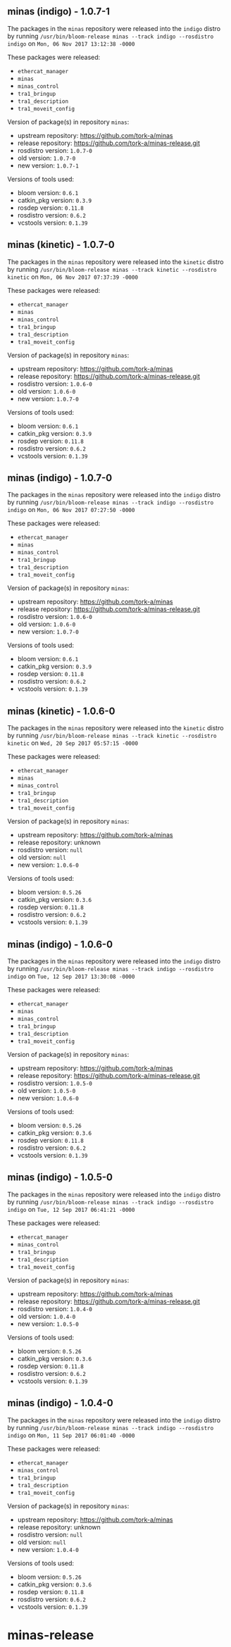 ## minas (indigo) - 1.0.7-1

The packages in the `minas` repository were released into the `indigo` distro by running `/usr/bin/bloom-release minas --track indigo --rosdistro indigo` on `Mon, 06 Nov 2017 13:12:38 -0000`

These packages were released:
- `ethercat_manager`
- `minas`
- `minas_control`
- `tra1_bringup`
- `tra1_description`
- `tra1_moveit_config`

Version of package(s) in repository `minas`:

- upstream repository: https://github.com/tork-a/minas
- release repository: https://github.com/tork-a/minas-release.git
- rosdistro version: `1.0.7-0`
- old version: `1.0.7-0`
- new version: `1.0.7-1`

Versions of tools used:

- bloom version: `0.6.1`
- catkin_pkg version: `0.3.9`
- rosdep version: `0.11.8`
- rosdistro version: `0.6.2`
- vcstools version: `0.1.39`


## minas (kinetic) - 1.0.7-0

The packages in the `minas` repository were released into the `kinetic` distro by running `/usr/bin/bloom-release minas --track kinetic --rosdistro kinetic` on `Mon, 06 Nov 2017 07:37:39 -0000`

These packages were released:
- `ethercat_manager`
- `minas`
- `minas_control`
- `tra1_bringup`
- `tra1_description`
- `tra1_moveit_config`

Version of package(s) in repository `minas`:

- upstream repository: https://github.com/tork-a/minas
- release repository: https://github.com/tork-a/minas-release.git
- rosdistro version: `1.0.6-0`
- old version: `1.0.6-0`
- new version: `1.0.7-0`

Versions of tools used:

- bloom version: `0.6.1`
- catkin_pkg version: `0.3.9`
- rosdep version: `0.11.8`
- rosdistro version: `0.6.2`
- vcstools version: `0.1.39`


## minas (indigo) - 1.0.7-0

The packages in the `minas` repository were released into the `indigo` distro by running `/usr/bin/bloom-release minas --track indigo --rosdistro indigo` on `Mon, 06 Nov 2017 07:27:50 -0000`

These packages were released:
- `ethercat_manager`
- `minas`
- `minas_control`
- `tra1_bringup`
- `tra1_description`
- `tra1_moveit_config`

Version of package(s) in repository `minas`:

- upstream repository: https://github.com/tork-a/minas
- release repository: https://github.com/tork-a/minas-release.git
- rosdistro version: `1.0.6-0`
- old version: `1.0.6-0`
- new version: `1.0.7-0`

Versions of tools used:

- bloom version: `0.6.1`
- catkin_pkg version: `0.3.9`
- rosdep version: `0.11.8`
- rosdistro version: `0.6.2`
- vcstools version: `0.1.39`


## minas (kinetic) - 1.0.6-0

The packages in the `minas` repository were released into the `kinetic` distro by running `/usr/bin/bloom-release minas --track kinetic --rosdistro kinetic` on `Wed, 20 Sep 2017 05:57:15 -0000`

These packages were released:
- `ethercat_manager`
- `minas`
- `minas_control`
- `tra1_bringup`
- `tra1_description`
- `tra1_moveit_config`

Version of package(s) in repository `minas`:

- upstream repository: https://github.com/tork-a/minas
- release repository: unknown
- rosdistro version: `null`
- old version: `null`
- new version: `1.0.6-0`

Versions of tools used:

- bloom version: `0.5.26`
- catkin_pkg version: `0.3.6`
- rosdep version: `0.11.8`
- rosdistro version: `0.6.2`
- vcstools version: `0.1.39`


## minas (indigo) - 1.0.6-0

The packages in the `minas` repository were released into the `indigo` distro by running `/usr/bin/bloom-release minas --track indigo --rosdistro indigo` on `Tue, 12 Sep 2017 13:30:08 -0000`

These packages were released:
- `ethercat_manager`
- `minas`
- `minas_control`
- `tra1_bringup`
- `tra1_description`
- `tra1_moveit_config`

Version of package(s) in repository `minas`:

- upstream repository: https://github.com/tork-a/minas
- release repository: https://github.com/tork-a/minas-release.git
- rosdistro version: `1.0.5-0`
- old version: `1.0.5-0`
- new version: `1.0.6-0`

Versions of tools used:

- bloom version: `0.5.26`
- catkin_pkg version: `0.3.6`
- rosdep version: `0.11.8`
- rosdistro version: `0.6.2`
- vcstools version: `0.1.39`


## minas (indigo) - 1.0.5-0

The packages in the `minas` repository were released into the `indigo` distro by running `/usr/bin/bloom-release minas --track indigo --rosdistro indigo` on `Tue, 12 Sep 2017 06:41:21 -0000`

These packages were released:
- `ethercat_manager`
- `minas_control`
- `tra1_bringup`
- `tra1_description`
- `tra1_moveit_config`

Version of package(s) in repository `minas`:

- upstream repository: https://github.com/tork-a/minas
- release repository: https://github.com/tork-a/minas-release.git
- rosdistro version: `1.0.4-0`
- old version: `1.0.4-0`
- new version: `1.0.5-0`

Versions of tools used:

- bloom version: `0.5.26`
- catkin_pkg version: `0.3.6`
- rosdep version: `0.11.8`
- rosdistro version: `0.6.2`
- vcstools version: `0.1.39`


## minas (indigo) - 1.0.4-0

The packages in the `minas` repository were released into the `indigo` distro by running `/usr/bin/bloom-release minas --track indigo --rosdistro indigo` on `Mon, 11 Sep 2017 06:01:40 -0000`

These packages were released:
- `ethercat_manager`
- `minas_control`
- `tra1_bringup`
- `tra1_description`
- `tra1_moveit_config`

Version of package(s) in repository `minas`:

- upstream repository: https://github.com/tork-a/minas
- release repository: unknown
- rosdistro version: `null`
- old version: `null`
- new version: `1.0.4-0`

Versions of tools used:

- bloom version: `0.5.26`
- catkin_pkg version: `0.3.6`
- rosdep version: `0.11.8`
- rosdistro version: `0.6.2`
- vcstools version: `0.1.39`


# minas-release